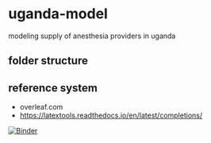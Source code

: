 # uganda-model
modeling supply of anesthesia providers in uganda



## folder structure

## reference system
- overleaf.com
- https://latextools.readthedocs.io/en/latest/completions/

[![Binder](https://mybinder.org/badge.svg)](https://mybinder.org/v2/gh/alexgoodell/uganda-model/master?filepath=model%2Fpy%2Fuganda-model.ipynb)





